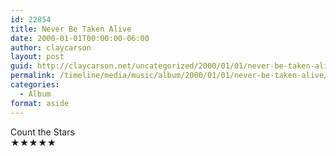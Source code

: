 ```yaml
---
id: 22854
title: Never Be Taken Alive
date: 2000-01-01T00:00:00-06:00
author: claycarson
layout: post
guid: http://claycarson.net/uncategorized/2000/01/01/never-be-taken-alive/
permalink: /timeline/media/music/album/2000/01/01/never-be-taken-alive/
categories:
  - Album
format: aside
---
```

<div class="media-details"></div>

<div class="media-creator">Count the Stars</div>

<div class="media-rating">★★★★★</div>